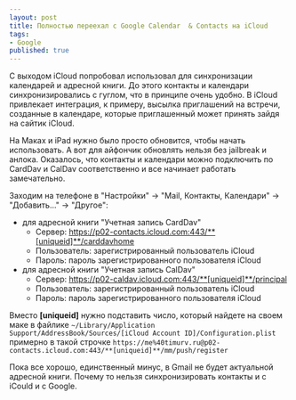 ```yaml
---
layout: post
title: Полностью переехал с Google Calendar  & Contacts на iCloud
tags:
- Google
published: true
---
```


С выходом iCloud попробовал использовал для синхронизации календарей и адресной книги. До этого контакты  и календари синхронизировались с гуглом, что в принципе очень удобно. В iCloud привлекает интеграция, к примеру, высылка приглашений на встречи, созданные в календаре, которые приглашенный может принять зайдя на сайтик iCloud.

На Маках и iPad нужно было просто обновится, чтобы начать использовать. А вот для айфончик обновлять нельзя без jailbreak и анлока. Оказалось, что контакты и календари можно подключить по CardDav и CalDav соответственно и все начинает работать замечательно.

Заходим на телефоне в "Настройки" &#x2192; "Mail, Контакты, Календари" &#x2192; "Добавить..." &#x2192; "Другое":

* для адресной книги "Учетная запись CardDav"
  * Сервер: https://p02-contacts.icloud.com:443/**[uniqueid]**/carddavhome
  * Пользователь: зарегистрированный пользователь iCloud
  * Пароль: пароль зарегистрированного пользователя iCloud
* для адресной книги "Учетная запись CalDav"
  * Сервер: https://p02-caldav.icloud.com:443/**[uniqueid]**/principal
  * Пользователь: зарегистрированный пользователь iCloud
  * Пароль: пароль зарегистрированного пользователя iCloud

Вместо **[uniqueid]** нужно подставить число, который найдете на своем маке в файлике
`~/Library/Application Support/AddressBook/Sources/[iCloud Account ID]/Configuration.plist`
примерно в такой строчке `https://me%40timurv.ru@p02-contacts.icloud.com:443/**[uniqueid]**/mm/push/register`

Пока все хорошо, единственный минус, в Gmail не будет актуальной адресной книги. Почему то нельзя синхронизировать контакты и с iCould и с Google.
